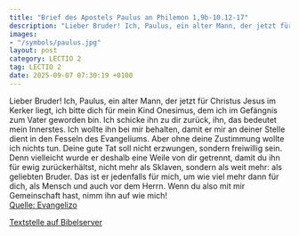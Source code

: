 ```yaml
---
title: "Brief des Apostels Paulus an Philemon 1,9b-10.12-17"
description: "Lieber Bruder! Ich, Paulus, ein alter Mann, der jetzt für Christus Jesus im Kerker liegt, ich bitte dich für mein Kind Onesimus, dem ich im Gefängnis zum Vater geworden bin. Ich schicke ihn zu dir zurück, ihn, das bedeutet mein Innerstes. Ich wollte ihn bei mir behalten, damit er...."
images:
- "/symbols/paulus.jpg"
layout: post
category: LECTIO 2
tag: LECTIO 2
date: 2025-09-07 07:30:19 +0100
---
```

Lieber Bruder! Ich, Paulus, ein alter Mann, der jetzt für Christus Jesus im Kerker liegt,
ich bitte dich für mein Kind Onesimus, dem ich im Gefängnis zum Vater geworden bin.
Ich schicke ihn zu dir zurück, ihn, das bedeutet mein Innerstes.
Ich wollte ihn bei mir behalten, damit er mir an deiner Stelle dient in den Fesseln des Evangeliums.<!--more-->
Aber ohne deine Zustimmung wollte ich nichts tun. Deine gute Tat soll nicht erzwungen, sondern freiwillig sein.
Denn vielleicht wurde er deshalb eine Weile von dir getrennt, damit du ihn für ewig zurückerhältst,
nicht mehr als Sklaven, sondern als weit mehr: als geliebten Bruder. Das ist er jedenfalls für mich, um wie viel mehr dann für dich, als Mensch und auch vor dem Herrn.
Wenn du also mit mir Gemeinschaft hast, nimm ihn auf wie mich!<br>
[Quelle: Evangelizo](https://evangeliumtagfuertag.org/DE/gospel)

[Textstelle auf Bibelserver](https://www.bibleserver.com/EU/Philemon1,9b-10.12-17)
